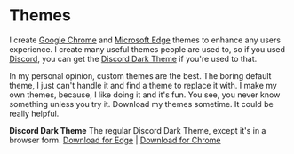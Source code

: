 # Themes
I create [Google Chrome](https://chrome.com) and [Microsoft Edge](https://www.microsoft.com/en-us/windows/microsoft-edge) themes to enhance any users experience. I create many useful themes people are used to, so if you used [Discord](https://discordapp.com), you can get the [Discord Dark Theme](?) if you're used to that.

In my personal opinion, custom themes are the best. The boring default theme, I just can't handle it and find a theme to replace it with. I make my own themes, because, I like doing it and it's fun. You see, you never know something unless you try it. Download my themes sometime. It could be really helpful.

**Discord Dark Theme** The regular Discord Dark Theme, except it's in a browser form. [Download for Edge](https://mega.nz/#!tsYUTI5Y) | [Download for Chrome](https://mega.nz/#!gwBm2CbD)
